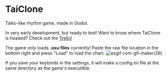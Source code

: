 # TaiClone
Taiko-like rhythm game, made in Godot.

In very early development, but ready to test! Want to know where TaiClone is headed? Check out the [Trello!](https://trello.com/b/kDb8ZxHf/taiclone)

The game only loads **.osu files** currently! Paste the raw file location in the bottom right and press "Load" to load the chart.
![ezgif com-gif-maker(26)](https://user-images.githubusercontent.com/26314613/177951029-ae87bb00-276a-4aad-b66a-e3c9004d8ec7.gif)

If you save your keybinds in the settings, it will make a config.ini file at the same directory as the game's executible.
